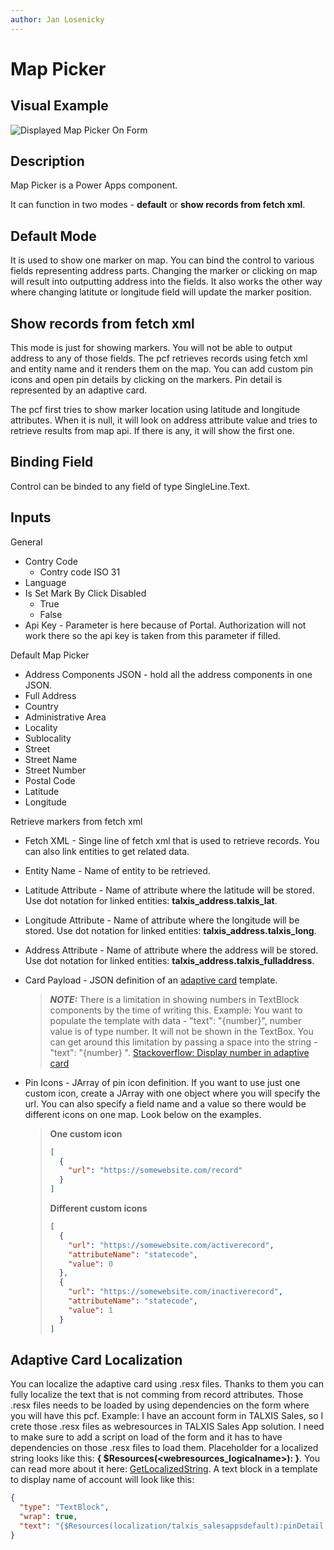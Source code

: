```yaml
---
author: Jan Losenicky
---
```


# Map Picker

## Visual Example

![Displayed Map Picker On Form](/.attachments/applications/Controls/mappickercontrol.png)

## Description

Map Picker is a Power Apps component.

It can function in two modes - **default** or **show records from fetch xml**.

## Default Mode

It is used to show one marker on map. You can bind the control to various fields representing address parts. Changing the marker or clicking on map will result into outputting address into the fields. It also works the other way where changing latitute or longitude field will update the marker position.

## Show records from fetch xml

This mode is just for showing markers. You will not be able to output address to any of those fields. The pcf retrieves records using fetch xml and entity name and it renders them on the map. You can add custom pin icons and open pin details by clicking on the markers. Pin detail is represented by an adaptive card.

The pcf first tries to show marker location using latitude and longitude attributes. When it is null, it will look on address attribute value and tries to retrieve results from map api. If there is any, it will show the first one.

## Binding Field

Control can be binded to any field of type SingleLine.Text.

## Inputs
General
- Contry Code
    - Contry code ISO 31
- Language
- Is Set Mark By Click Disabled
    - True
    - False
- Api Key - Parameter is here because of Portal. Authorization will not work there so the api key is taken from this parameter if filled.

Default Map Picker
- Address Components JSON - hold all the address components in one JSON.
- Full Address
- Country
- Administrative Area
- Locality
- Sublocality
- Street
- Street Name
- Street Number
- Postal Code
- Latitude
- Longitude

Retrieve markers from fetch xml
- Fetch XML - Singe line of fetch xml that is used to retrieve records. You can also link entities to get related data.
- Entity Name - Name of entity to be retrieved.
- Latitude Attribute - Name of attribute where the latitude will be stored. Use dot notation for linked entities: **talxis_address.talxis_lat**.
- Longitude Attribute - Name of attribute where the longitude will be stored. Use dot notation for linked entities: **talxis_address.talxis_long**.
- Address Attribute - Name of attribute where the address will be stored. Use dot notation for linked entities: **talxis_address.talxis_fulladdress**.
- Card Payload - JSON definition of an [adaptive card](https://adaptivecards.io/designer/) template.

   > **_NOTE:_** There is a limitation in showing numbers in TextBlock components by the time of writing this. Example: You want to populate the template with data - "text": "{number}", number value is of type number. It will not be shown in the TextBox. You can get around this limitation by passing a space into the string - "text": "{number} ". [Stackoverflow: Display number in adaptive card](https://stackoverflow.com/questions/59662677/display-number-in-adaptive-card)

- Pin Icons - JArray of pin icon definition. If you want to use just one custom icon, create a JArray with one object where you will specify the url. You can also specify a field name and a value so there would be different icons on one map. Look below on the examples.

   > **One custom icon**
   >
   > ```json
   > [
   >   {
   >     "url": "https://somewebsite.com/record"
   >   }
   > ]
   > ```
   >
   > **Different custom icons**
   >
   > ```json
   > [
   >   {
   >     "url": "https://somewebsite.com/activerecord",
   >     "attributeName": "statecode",
   >     "value": 0
   >   },
   >   {
   >     "url": "https://somewebsite.com/inactiverecord",
   >     "attributeName": "statecode",
   >     "value": 1
   >   }
   > ]
   > ```

## Adaptive Card Localization

You can localize the adaptive card using .resx files. Thanks to them you can fully localize the text that is not comming from record attributes. Those .resx files needs to be loaded by using dependencies on the form where you will have this pcf.
Example: I have an account form in TALXIS Sales, so I crete those .resx files as webresources in TALXIS Sales App solution. I need to make sure to add a script on load of the form and it has to have dependencies on those .resx files to load them.
Placeholder for a localized string looks like this: **{ $Resources(<webresources_logicalname>):<key> }**. You can read more about it here: [GetLocalizedString](https://docs.talxis.com/en/developer-guide/applications/utilities/uci-extensions/#getlocalizedstring).
A text block in a template to display name of account will look like this:

```json
{
  "type": "TextBlock",
  "wrap": true,
  "text": "{$Resources(localization/talxis_salesappsdefault):pinDetail.name }: ${$root.name}"
}
```
